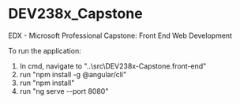 # DEV238x_Capstone
EDX - Microsoft Professional Capstone: Front End Web Development

To run the application:
1. In cmd, navigate to "..\src\DEV238x-Capstone.front-end"
2. run "npm install -g @angular/cli"
3. run "npm install"
4. run "ng serve --port 8080"